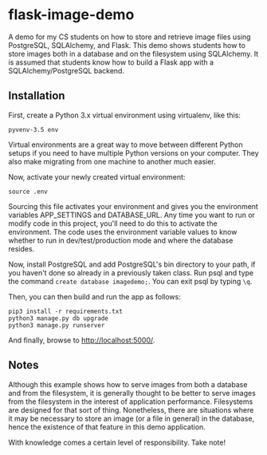 # flask-image-demo
A demo for my CS students on how to store and retrieve image files using
PostgreSQL, SQLAlchemy, and Flask.  This demo shows students how to store images both in
a database and on the filesystem using SQLAlchemy.  It is assumed that students know how to build a Flask app with a SQLAlchemy/PostgreSQL backend.

## Installation

First, create a Python 3.x virtual environment using virtualenv, like this:

```console
pyvenv-3.5 env
```

Virtual environments are a great way to move between different Python setups if you need to have multiple Python versions on your computer.  They also make migrating from one machine to another much easier.

Now, activate your newly created virtual environment:

```console
source .env
```

Sourcing this file activates your environment and gives you the environment variables APP_SETTINGS and DATABASE_URL.  Any time you want to run or modify code in this project, you'll need to do this to activate the environment.  The code uses the environment variable values to know whether to run in dev/test/production mode and where the database resides.

Now, install PostgreSQL and add
PostgreSQL's bin directory to your path, if you haven't done so already in a previously taken class.  Run psql and type the command `create
database imagedemo;`.  You can exit psql by typing `\q`.

Then, you can then build and run the app as follows:
```console
pip3 install -r requirements.txt
python3 manage.py db upgrade
python3 manage.py runserver
```

And finally, browse to [http://localhost:5000/](http://localhost:5000).

## Notes

Although this example shows how to serve images from both a database and from
the filesystem, it is generally thought to be better to serve images from
the filesystem in the interest of application performance.  Filesystems are
designed for that sort of thing.  Nonetheless, there are situations where it
may be necessary to store an image (or a file in general) in the database,
hence the existence of that feature in this demo application.

With knowledge comes a certain level of responsibility.  Take note!
